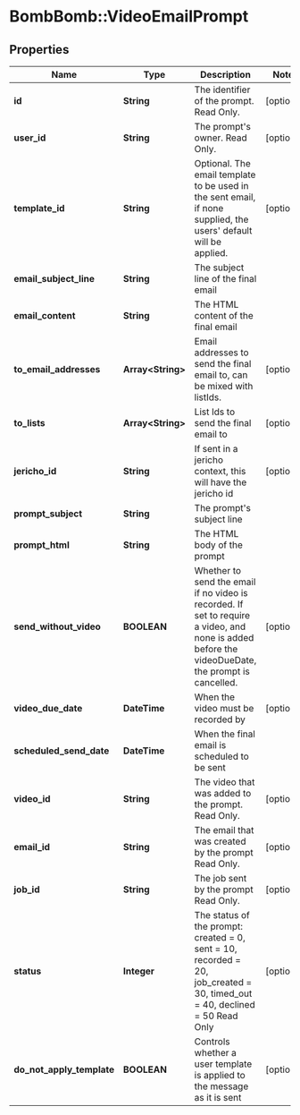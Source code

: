# BombBomb::VideoEmailPrompt

## Properties
Name | Type | Description | Notes
------------ | ------------- | ------------- | -------------
**id** | **String** | The identifier of the prompt. Read Only. | [optional] 
**user_id** | **String** | The prompt&#39;s owner. Read Only. | [optional] 
**template_id** | **String** | Optional. The email template to be used in the sent email, if none supplied, the users&#39; default will be applied. | [optional] 
**email_subject_line** | **String** | The subject line of the final email | 
**email_content** | **String** | The HTML content of the final email | 
**to_email_addresses** | **Array&lt;String&gt;** | Email addresses to send the final email to, can be mixed with listIds. | [optional] 
**to_lists** | **Array&lt;String&gt;** | List Ids to send the final email to | [optional] 
**jericho_id** | **String** | If sent in a jericho context, this will have the jericho id | [optional] 
**prompt_subject** | **String** | The prompt&#39;s subject line | 
**prompt_html** | **String** | The HTML body of the prompt | 
**send_without_video** | **BOOLEAN** | Whether to send the email if no video is recorded. If set to require a video, and none is added before the videoDueDate, the prompt is cancelled. | [optional] 
**video_due_date** | **DateTime** | When the video must be recorded by | [optional] 
**scheduled_send_date** | **DateTime** | When the final email is scheduled to be sent | 
**video_id** | **String** | The video that was added to the prompt. Read Only. | [optional] 
**email_id** | **String** | The email that was created by the prompt Read Only. | [optional] 
**job_id** | **String** | The job sent by the prompt Read Only. | [optional] 
**status** | **Integer** | The status of the prompt: created &#x3D; 0, sent &#x3D; 10, recorded &#x3D; 20, job_created &#x3D; 30, timed_out &#x3D; 40, declined &#x3D; 50 Read Only | [optional] 
**do_not_apply_template** | **BOOLEAN** | Controls whether a user template is applied to the message as it is sent | [optional] 


